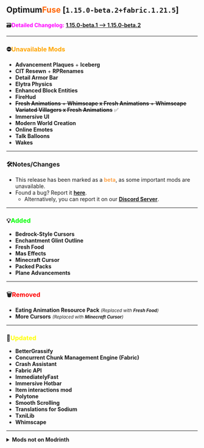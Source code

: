 ## Optimum<font color="#ff6600">Fuse</font> [`1.15.0-beta.2+fabric.1.21.5`]

🗃️<font color="magenta">**Detailed Changelog:**</font> [**1.15.0-beta.1 --> 1.15.0-beta.2**](https://github.com/UltimatChamp/optimum-fuse/compare/1.15.0-beta.1...1.15.0-beta.2)

---

### ⛔<font color="orange">Unavailable Mods</font>

- **Advancement Plaques** + **Iceberg**
- **CIT Resewn** + **RPRenames**
- **Detail Armor Bar**
- **Elytra Physics**
- **Enhanced Block Entities**
- **FireHud**
- ~~**Fresh Animations** + **Whimscape x Fresh Animations** + **Whimscape Variated Villagers x Fresh Animations**~~ ✅
- **Immersive UI**
- **Modern World Creation**
- **Online Emotes**
- **Talk Balloons**
- **Wakes**

---

### 🛠️Notes/Changes

- This release has been marked as a <font color="#ffa347">**beta**</font>, as some important mods are unavailable.
- Found a bug? Report it [**here**](https://github.com/UltimatChamp/optimum-fuse/issues/new?assignees=&labels=%F0%9F%AA%B2bug&projects=&template=bug-report.yml).
  - Alternatively, you can report it on our [**Discord Server**](https://discord.gg/kfKjjhv3pn).

---

### 💡<font color="lime">Added</font>

- **Bedrock-Style Cursors**
- **Enchantment Glint Outline**
- **Fresh Food**
- **Mas Effects**
- **Minecraft Cursor**
- **Packed Packs**
- **Plane Advancements**

---

### 🗑️<font color="red">Removed</font>

- **Eating Animation Resource Pack** _<small>(Replaced with **Fresh Food**)</small>_
- **More Cursors** _<small>(Replaced with **Minecraft Cursor**)</small>_

---

### 🔄️<font color="yellow">Updated</font>

- **BetterGrassify**
- **Concurrent Chunk Management Engine (Fabric)**
- **Crash Assistant**
- **Fabric API**
- **ImmediatelyFast**
- **Immersive Hotbar**
- **Item interactions mod**
- **Polytone**
- **Smooth Scrolling**
- **Translations for Sodium**
- **TxniLib**
- **Whimscape**

---

<details>
<summary><b>Mods not on Modrinth</b></summary>

- [**Animatica#65**](https://github.com/FoundationGames/Animatica/pull/65)
- [**ModernFix@e6c966c**](https://github.com/embeddedt/ModernFix/commit/e6c966cb8983b40aefcbabe6877f5a8a6f7ba829)
- [**Nvidium#282**](https://github.com/MCRcortex/nvidium/pull/282)
- [**Smooth-Swapping#113**](https://github.com/Schauweg/Smooth-Swapping/pull/113)
</details>
